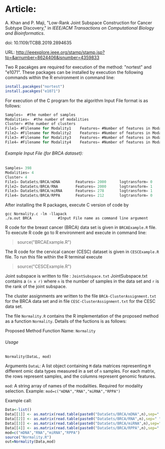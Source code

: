 # Article:
A. Khan and P. Maji, "Low-Rank Joint Subspace Construction for Cancer Subtype Discovery," in *IEEE/ACM Transactions on Computational Biology and Bioinformatics*.

doi: 10.1109/TCBB.2019.2894635

URL: http://ieeexplore.ieee.org/stamp/stamp.jsp?tp=&arnumber=8624406&isnumber=4359833


Two R pacakges are required for execution of the method: "nortest" and "e1071".
These packages can be installed by execution the following commands within the R environment in command line:

```r
install.pacakges("nortest")
install.pacakges("e1071")
```

For execution of the C program for the algorithm 
Input File format is as follows:
```c
Samples=  #the number of samples
Modalities=  #the number of modalities
Cluster= #the number of clusters
File1= #Filename for Modality1    Features= #Number of features in Modality1    logtransform= 1 for log transformation 0 for if not
File2= #Filename for Modality2    Features= #Number of features in Modality2    logtransform= 1 for log transformation 0 for if not
File3= #Filename for Modality3    Features= #Number of features in Modality3    logtransform= 1 for log transformation 0 for if not
File4= #Filename for Modality4    Features= #Number of features in Modality4    logtransform= 1 for log transformation 0 for if not
```


###### Example Input File (for BRCA dataset):
```c
Samples= 398
Modalities= 4
Cluster= 4
File1= DataSets/BRCA/mDNA		Features= 2000		logtransform= 0
File2= DataSets/BRCA/RNA		Features= 2000		logtransform= 1
File3= DataSets/BRCA/miRNA		Features= 278		logtransform= 1
File4= DataSets/BRCA/RPPA		Features= 212		logtransform= 0
```




After installing the R packages, execute C version of code by 
```shell
gcc Normality.c -lm -llapack
./a.out BRCA			#Input File name as command line argument
```


R code for the breast cancer (BRCA) data set is given in ``BRCAExample.R`` file.
To execute R code go to R environment and execute in command line:

>source("BRCAExample.R")

The R code for the cervical cancer (CESC) dataset is given in ``CESCExample.R`` file. To run this file within the R terminal execute
>source("CESCExample.R")


Joint subspace is written to file : ``JointSubspace.txt``
JointSubspace.txt contains a ``(n x r)`` where ``n`` is the number of samples in the data set and ``r`` is  the rank of the joint subspace.

The cluster assignments are written to the file ``BRCA-ClusterAssignment.txt`` for the BRCA data set and in file ``CESC-ClusterAssignment.txt`` for the CESC data set.


The file ``Normality.R`` contains the R implementation of the proposed method as a function `Normality`. 
Details of the fuctions is as follows:

Proposed Method Function Name: `Normality`

###### Usage 
`Normality(DataL, mod)`


Arguments
``DataL``:  A list object containing ``M`` data matrices representing ``M`` different omic data types measured in a set of ``n`` samples. For each matrix, the rows represent samples, and the columns represent genomic features.

``mod``: A string array of names of the modalities. Required for modality selection.
Example: ``mod=c("mDNA","RNA","miRNA","RPPA")``

Example call:

```r
Data<-list()
Data[[1]] <- as.matrix(read.table(paste0("DataSets/BRCA/mDNA",n),sep=" ",header=TRUE,row.names=1))
Data[[2]] <- as.matrix(read.table(paste0("DataSets/BRCA/RNA",n),sep=" ",header=TRUE,row.names=1))
Data[[3]] <- as.matrix(read.table(paste0("DataSets/BRCA/miRNA",n),sep=" ",header=TRUE,row.names=1))
Data[[4]] <- as.matrix(read.table(paste0("DataSets/BRCA/RPPA",n),sep=" ",header=TRUE,row.names=1))
mod=c("mDNA","RNA","miRNA","RPPA")
source("Normality.R")
out=Normality(Data,mod)
```

